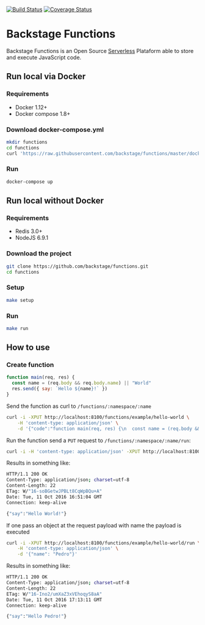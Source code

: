 [![Build Status](https://travis-ci.org/backstage/functions.png?branch=master)](https://travis-ci.org/backstage/functions)
[![Coverage Status](https://coveralls.io/repos/github/backstage/functions/badge.svg?branch=master)](https://coveralls.io/github/backstage/functions?branch=master)


# Backstage Functions

Backstage Functions is an Open Source [Serverless](http://martinfowler.com/articles/serverless.html) Plataform able to store and execute JavaScript code.

## Run local via Docker
### Requirements

- Docker 1.12+
- Docker compose 1.8+

### Download docker-compose.yml

```bash
mkdir functions
cd functions
curl 'https://raw.githubusercontent.com/backstage/functions/master/docker-compose.yml' > docker-compose.yml
```

### Run

```bash
docker-compose up
```

## Run local without Docker
### Requirements

- Redis 3.0+
- NodeJS 6.9.1

### Download the project

```bash
git clone https://github.com/backstage/functions.git
cd functions
```

### Setup

```bash
make setup
```

### Run

```bash
make run
```

## How to use

### Create function

```javascript
function main(req, res) {
  const name = (req.body && req.body.name) || "World"
  res.send({ say: `Hello ${name}!` })
}
```

Send the function as curl to `/functions/:namespace/:name`

```bash
curl -i -XPUT http://localhost:8100/functions/example/hello-world \
    -H 'content-type: application/json' \
    -d '{"code":"function main(req, res) {\n  const name = (req.body && req.body.name) || \"World\"\n  res.send({ say: `Hello ${name}!` })\n}\n"}'
```

Run the function send a `PUT` request to `/functions/:namespace/:name/run`:

```bash
curl -i -H 'content-type: application/json' -XPUT http://localhost:8100/functions/example/hello-world/run
```

Results in something like:

```bash
HTTP/1.1 200 OK
Content-Type: application/json; charset=utf-8
Content-Length: 22
ETag: W/"16-soBGetwJPBLt8CqWpBQu+A"
Date: Tue, 11 Oct 2016 16:51:04 GMT
Connection: keep-alive

{"say":"Hello World!"}
```

If one pass an object at the request payload with name the payload is executed

```bash
curl -i -XPUT http://localhost:8100/functions/example/hello-world/run \
    -H 'content-type: application/json' \
    -d '{"name": "Pedro"}'
```

Results in something like:

```bash
HTTP/1.1 200 OK
Content-Type: application/json; charset=utf-8
Content-Length: 22
ETag: W/"16-Ino2/umXaZ3xVEhoqyS8aA"
Date: Tue, 11 Oct 2016 17:13:11 GMT
Connection: keep-alive

{"say":"Hello Pedro!"}
```